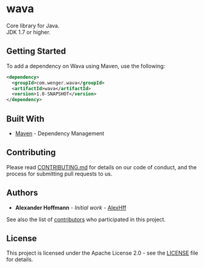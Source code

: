 # wava
Core library for Java.\
JDK 1.7 or higher.

## Getting Started

To add a dependency on Wava using Maven, use the following:

```xml
<dependency>
  <groupId>com.wenger.wava</groupId>
  <artifactId>wava</artifactId>
  <version>1.0-SNAPSHOT</version>
</dependency>
```

## Built With

* [Maven](https://maven.apache.org/) - Dependency Management

## Contributing

Please read [CONTRIBUTING.md]() for details on our code of conduct, and the process for submitting pull requests to us.

## Authors

* **Alexander Hoffmann** - *Initial work* - [AlexHff](https://github.com/AlexHff)

See also the list of [contributors](https://github.com/AlexHff/wava/graphs/contributors) who participated in this project.

## License

This project is licensed under the Apache License 2.0 - see the [LICENSE](LICENSE) file for details.

